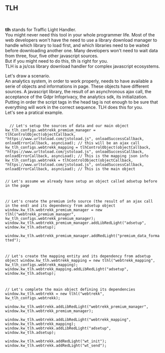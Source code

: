 <h2>TLH</h2><br />
<p><b>tlh</b> stands for Traffic Light Handler. <br />
You might never need this tool in your whole programmer life. Most of the web developers won't have the need to use a library download manager to handle which library to load first, and which libraries need to be waited before downloading another one. Many developers won't need to wait data from three, four, five other javascript sources.<br />
But if you might need to do this, tlh is right for you.<br />
TLH is a js/css library download handler for complex javascript ecosystems. </p>
<p>Let's draw a scenario.<br />
An analytics system, in order to work properly, needs to have available a serie of objects and informations in page. These objects have different sources. A javascript library, the result of an asynchronous ajax call, the acceptance of the Gdpr Infoprivacy, the analytics sdk, its initialization.<br />
Putting in order the script tags in the head tag is not enough to be sure that everything will work in the correct sequence.
TLH does this for you. <br />
Let's see a pratical example.</p>

<code>
  // Let's setup the sources of data and our main object
kw_tlh_configs.webtrekk_premium_manager = tlhControlObject(objectCallback, "https://www.urltoload.com/jstoload.js", onloadSuccessCallback, onloadErrorCallback, asyncLoad); // this will be an ajax call  
kw_tlh_configs.webtrekk_mapping = tlhControlObject(objectCallback, "https://www.urltoload.com/jstoload.js", onloadSuccessCallback, onloadErrorCallback, asyncLoad); // This is the mapping json info
kw_tlh_configs.webtrekk = tlhControlObject(objectCallback, "https://www.urltoload.com/jstoload.js", onloadSuccessCallback, onloadErrorCallback, asyncLoad); // This is the main object
  
  // Let's assume we already have setup an object called adsetup before in the page
  
  // Let's create the premium info source (the result of an ajax call in the end) and its dependency from adsetup object
  window.kw_tlh.webtrekk_premium_manager = new tlhl("webtrekk_premium_manager", kw_tlh_configs.webtrekk_premium_manager);
  window.kw_tlh.webtrekk_premium_manager.addLibRedLight("adsetup", window.kw_tlh.adsetup);        
	window.kw_tlh.webtrekk_premium_manager.addRedLight("premium_data_formatted");        
  
  // Let's create the mapping entity and its dependency from adsetup object
  window.kw_tlh.webtrekk_mapping = new tlhl("webtrekk_mapping", kw_tlh_configs.webtrekk_mapping);
  window.kw_tlh.webtrekk_mapping.addLibRedLight("adsetup", window.kw_tlh.adsetup);
  
  // Let's complete the main object defining its dependencies 
  window.kw_tlh.webtrekk = new tlhl("webtrekk", kw_tlh_configs.webtrekk);		
  window.kw_tlh.webtrekk.addLibRedLight("webtrekk_premium_manager", window.kw_tlh.webtrekk_premium_manager);	
  window.kw_tlh.webtrekk.addLibRedLight("webtrekk_mapping", window.kw_tlh.webtrekk_mapping);
  window.kw_tlh.webtrekk.addLibRedLight("adsetup", window.kw_tlh.adsetup);    
  window.kw_tlh.webtrekk.addRedLight("wt_init");
  window.kw_tlh.webtrekk.addRedLight("wt_send");
  
  </code>
